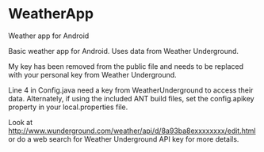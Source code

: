 WeatherApp
==========

Weather app for Android

Basic weather app for Android. Uses data from Weather Underground. 

My key has been removed from the public file and needs to be replaced with your personal key from Weather Underground.

Line 4 in Config.java need a key from WeatherUnderground to access their data.
Alternately, if using the included ANT build files, set the config.apikey property in your local.properties file.

Look at http://www.wunderground.com/weather/api/d/8a93ba8exxxxxxxx/edit.html or do a web search for Weather Underground API key for more details.
